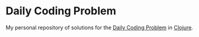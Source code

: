 # Daily Coding Problem

My personal repository of solutions for the 
[Daily Coding Problem](https://www.dailycodingproblem.com/) in [Clojure](https://clojure.org/).